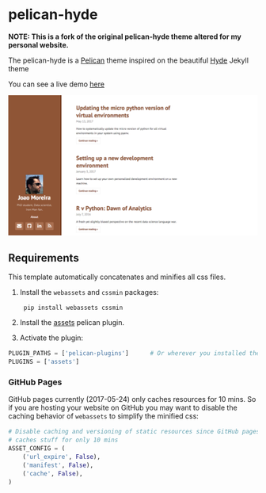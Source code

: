 # pelican-hyde

**NOTE: This is a fork of the original pelican-hyde theme altered for my personal website.**

The pelican-hyde is a [Pelican](https://github.com/getpelican) theme inspired on the beautiful [Hyde](http://hyde.getpoole.com/) Jekyll theme

You can see a live demo [here](http://jagmoreira.github.io/)


![Screenshot](screenshot.png)


## Requirements

This template automatically concatenates and minifies all css files.

1. Install the `webassets` and `cssmin` packages:

        pip install webassets cssmin

1. Install the [assets](https://github.com/getpelican/pelican-plugins/tree/master/assets) pelican plugin.

1. Activate the plugin:

```python
PLUGIN_PATHS = ['pelican-plugins']      # Or wherever you installed the plugin
PLUGINS = ['assets']
```

### GitHub Pages

GitHub pages currently (2017-05-24) only caches resources for 10 mins. So if you are hosting your website on GitHub you may want to disable the caching behavior of `webassets` to simplify the minified css:

```python
# Disable caching and versioning of static resources since GitHub pages
# caches stuff for only 10 mins
ASSET_CONFIG = (
    ('url_expire', False),
    ('manifest', False),
    ('cache', False),
)
```
